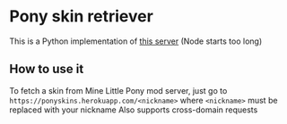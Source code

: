 # Pony skin retriever
This is a Python implementation of [this server](https://github.com/niteru/PonySkinRetriever/) (Node starts too long)

## How to use it
To fetch a skin from Mine Little Pony mod server, just go to `https://ponyskins.herokuapp.com/<nickname>` where `<nickname>` must be replaced with your nickname
Also supports cross-domain requests